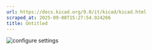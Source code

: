 ```yaml
---
url: https://docs.kicad.org/9.0/it/kicad/kicad.html
scraped_at: 2025-09-08T15:27:54.924266
title: Untitled
---
```


![configure settings](images/it/configure_settings.png)

